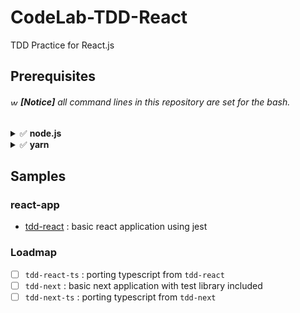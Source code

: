 # CodeLab-TDD-React

TDD Practice for React.js

## Prerequisites

<h6>
    <img alt="warining-sign" width="12" src="https://emojipedia-us.s3.dualstack.us-west-1.amazonaws.com/thumbs/120/facebook/304/warning_26a0-fe0f.png"/>
    <b>[Notice]</b>
    all command lines in this repository are set for the bash.
</h6>

<details>
<summary>✅ <b>node.js</b></summary>

### Prepare **[node](https://nodejs.org)** using [**nvm**](https://github.com/nvm-sh/nvm#installing-and-updating)

1. Get latest version of nvm

  ```bash
  export NVM_LATEST_VERS=$(curl -H "accept: application/vnd.github.v3+json" -s "https://api.github.com/repos/nvm-sh/nvm/releases/latest" | jq ".tag_name" | tr -d '"')
  echo " * NVM_LATEST_VERS: ${NVM_LATEST_VERS}"
  ```

1. Instal nvm using on current shell.

    ```bash
    curl -o- https://raw.githubusercontent.com/nvm-sh/nvm/v0.39.0/install.sh | $SHELL
    ```

1. Copy and paste below nvm setting scripts into your profile.  
   _(e.g `~/.bashrc` or `~/.zshrc`, etc.)_

    ```bash
    # NVM
    export NVM_DIR="$HOME/.nvm"
    [ -s "$NVM_DIR/nvm.sh" ] && \. "$NVM_DIR/nvm.sh"  # This loads nvm
    [ -s "$NVM_DIR/bash_completion" ] && \. "$NVM_DIR/bash_completion"  # This loads nvm bash_completion
    ```

    Then refesh your profile.

    ```bash
    source ~/.bashrc
    # OR
    source ~/.zshrc
    ```

    Check the version

    ```bash
    nvm -v
    ```

1. Set _LTS version_ of node using nvm

    ```bash
    # Download and install node package
    nvm install --lts
    nvm use --lts 

    # Check
    nvm which node
    node -v
    ```

    ```bash
    # Option :: update npm
    npm i -g npm
    ```

<br>
</details>

<details>
<summary>✅ <b>yarn</b></summary>

### Prepare **[yarn](https://yarnpkg.com/getting-started/install)**

```bash
npm i -g yarn

# Check
yarn -v
```

<br>
</details>

## Samples

### react-app

- [tdd-react](./tdd-react#readme)
  : basic react application using jest

### Loadmap

- [ ] `tdd-react-ts`
  : porting typescript from `tdd-react`
- [ ] `tdd-next`
  : basic next application with test library included
- [ ] `tdd-next-ts`
  : porting typescript from `tdd-next`
